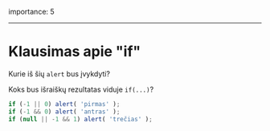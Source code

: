 importance: 5

---

# Klausimas apie "if"

Kurie iš šių `alert` bus įvykdyti?

Koks bus išraiškų rezultatas viduje `if(...)`?

```js
if (-1 || 0) alert( 'pirmas' );
if (-1 && 0) alert( 'antras' );
if (null || -1 && 1) alert( 'trečias' );
```

